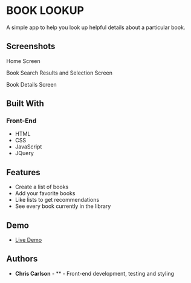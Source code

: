 # BOOK LOOKUP
A simple app to help you look up helpful details about a particular book.

## Screenshots
Home Screen

Book Search Results and Selection Screen

Book Details Screen

## Built With

### Front-End
* HTML
* CSS
* JavaScript
* JQuery

## Features

* Create a list of books
* Add your favorite books
* Like lists to get recommendations
* See every book currently in the library

## Demo

- [Live Demo](https://chriscarlsondev.github.io/book-lookup/)

## Authors

* **Chris Carlson** - ** - Front-end development, testing and styling
